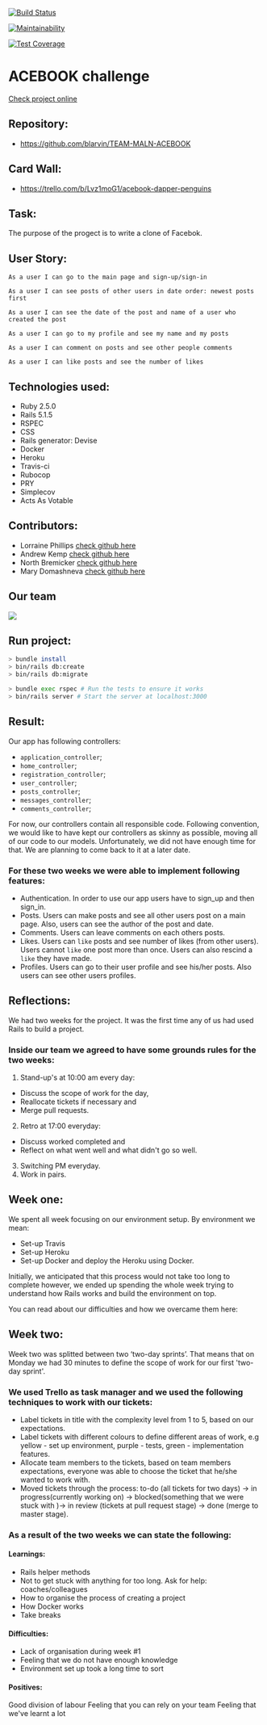 [![Build Status](https://travis-ci.org/blarvin/TEAM-MALN-ACEBOOK.svg?branch=master)](https://travis-ci.org/blarvin/TEAM-MALN-ACEBOOK)

[![Maintainability](https://api.codeclimate.com/v1/badges/a99a88d28ad37a79dbf6/maintainability)](https://codeclimate.com/github/codeclimate/codeclimate/maintainability)

[![Test Coverage](https://api.codeclimate.com/v1/badges/a99a88d28ad37a79dbf6/test_coverage)](https://codeclimate.com/github/codeclimate/codeclimate/test_coverage)

ACEBOOK challenge
=================

[Check project online](https://maln-acebook.herokuapp.com/users/sign_in)

Repository:
-------

* https://github.com/blarvin/TEAM-MALN-ACEBOOK

Card Wall:
-------

* https://trello.com/b/Lvz1moG1/acebook-dapper-penguins

Task:
-------
The purpose of the progect is to write a clone of Facebok.

User Story:
-------

```
As a user I can go to the main page and sign-up/sign-in
```

```
As a user I can see posts of other users in date order: newest posts first
```

```
As a user I can see the date of the post and name of a user who created the post

```

```
As a user I can go to my profile and see my name and my posts
```

```
As a user I can comment on posts and see other people comments
```

```
As a user I can like posts and see the number of likes
```
Technologies used:
-----
* Ruby 2.5.0
* Rails 5.1.5
* RSPEC
* CSS
* Rails generator: Devise
* Docker
* Heroku
* Travis-ci
* Rubocop
* PRY
* Simplecov
* Acts As Votable


Contributors:
-------
* Lorraine Phillips [check github here](https://github.com/ljcphillips)
* Andrew Kemp [check github here](https://github.com/andyk144)
* North Bremicker [check github here](https://github.com/blarvin)
* Mary Domashneva [check github here](https://github.com/MaryDomashneva)

## Our team
<img src="https://monosnap.com/image/vqGyj7S3jrxCGe2Yp2Fqf8lboTU6k8.png">

Run project:
-----

```bash
> bundle install
> bin/rails db:create
> bin/rails db:migrate

> bundle exec rspec # Run the tests to ensure it works
> bin/rails server # Start the server at localhost:3000
```

Result:
-------

Our app has following controllers:
* ```application_controller```;
* ```home_controller```;
* ```registration_controller```;
* ```user_controller```;
* ```posts_controller```;
* ```messages_controller```;
* ```comments_controller```;

For now, our controllers contain all responsible code. Following convention, we would like to have kept our controllers as skinny as possible, moving all of our code to our models. Unfortunately, we did not have enough time for that. We are planning to come back to it at a later date.

### For these two weeks we were able to implement following features:
* Authentication. In order to use our app users have to sign_up and then sign_in.
* Posts. Users can make posts and see all other users post on a main page. Also, users can see the author of the post and date.
* Comments. Users can leave comments on each others posts.
* Likes. Users can ```like``` posts and see number of likes (from other users). Users cannot ```like``` one post more than once. Users can also rescind a ```like``` they have made.
* Profiles. Users can go to their user profile and see his/her posts. Also users can see other users profiles.


Reflections:
-------

We had two weeks for the project. It was the first time any of us had used Rails to build a project.

### Inside our team we agreed to have some grounds rules for the two weeks:
1. Stand-up's at 10:00 am every day:
* Discuss the scope of work for the day,
* Reallocate tickets if necessary and
* Merge pull requests.
2. Retro at 17:00 everyday:
* Discuss worked completed and
* Reflect on what went well and what didn't go so well.
3. Switching PM everyday.
4. Work in pairs.

## Week one:

We spent all week focusing on our environment setup. By environment we mean:
* Set-up Travis
* Set-up Heroku
* Set-up Docker and deploy the Heroku using Docker.

Initially, we anticipated that this process would not take too long to complete however, we ended up spending the whole week trying to understand how Rails works and build the environment on top.

You can read about our difficulties and how we overcame them here:

## Week two:

Week two was splitted between two ‘two-day sprints’. That means that on Monday we had 30 minutes to define the scope of work for our first 'two-day sprint'.

### We used Trello as task manager and we used the following techniques to work with our tickets:

* Label tickets in title with the complexity level from 1 to 5, based on our expectations.
* Label tickets with different colours to define different areas of work, e.g yellow - set up environment, purple - tests, green - implementation features.
* Allocate team members to the tickets, based on team members expectations, everyone was able to choose the ticket that he/she wanted to work with.
* Moved tickets through the process: to-do (all tickets for two days) → in progress(currently working on) → blocked(something that we were stuck with )→ in review (tickets at pull request stage) → done (merge to master stage).

### As a result of the two weeks we can state the following:

#### Learnings:
* Rails helper methods
* Not to get stuck with anything for too long. Ask for help: coaches/colleagues
* How to organise the process of creating a project
* How Docker works
* Take breaks


#### Difficulties:
* Lack of organisation during week #1
* Feeling that we do not have enough knowledge
* Environment set up took a long time to sort

#### Positives: 
Good division of labour
Feeling that you can rely on your team
Feeling that we've learnt a lot




